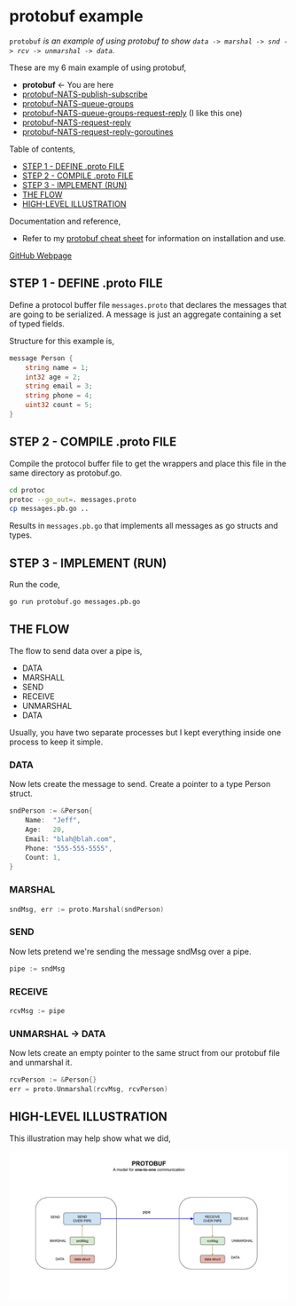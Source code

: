 # protobuf example

`protobuf` _is an example of
using protobuf to show `data -> marshal -> snd -> rcv -> unmarshal -> data`._

These are my 6 main example of using protobuf,

* **protobuf** <- You are here
* [protobuf-NATS-publish-subscribe](https://github.com/JeffDeCola/my-go-examples/tree/master/messaging/protobuf-NATS-publish-subscribe)
* [protobuf-NATS-queue-groups](https://github.com/JeffDeCola/my-go-examples/tree/master/messaging/protobuf-NATS-queue-groups)
* [protobuf-NATS-queue-groups-request-reply](https://github.com/JeffDeCola/my-go-examples/tree/master/messaging/protobuf-NATS-queue-groups-request-reply)
  (I like this one)
* [protobuf-NATS-request-reply](https://github.com/JeffDeCola/my-go-examples/tree/master/messaging/protobuf-NATS-request-reply)
* [protobuf-NATS-request-reply-goroutines](https://github.com/JeffDeCola/my-go-examples/tree/master/messaging/protobuf-NATS-request-reply-goroutines)

Table of contents,

* [STEP 1 - DEFINE .proto FILE](https://github.com/JeffDeCola/my-go-examples/tree/master/messaging/protobuf#step-1---define-proto-file)
* [STEP 2 - COMPILE .proto FILE](https://github.com/JeffDeCola/my-go-examples/tree/master/messaging/protobuf#step-2---compile-proto-file)
* [STEP 3 - IMPLEMENT (RUN)](https://github.com/JeffDeCola/my-go-examples/tree/master/messaging/protobuf#step-3---implement-run)
* [THE FLOW](https://github.com/JeffDeCola/my-go-examples/tree/master/messaging/protobuf#the-flow)
* [HIGH-LEVEL ILLUSTRATION](https://github.com/JeffDeCola/my-go-examples/tree/master/messaging/protobuf#high-level-illustration)

Documentation and reference,

* Refer to my
  [protobuf cheat sheet](https://github.com/JeffDeCola/my-cheat-sheets/tree/master/software/development/software-architectures/messaging/protobuf-cheat-sheet)
  for information on installation and use.

[GitHub Webpage](https://jeffdecola.github.io/my-go-examples/)

## STEP 1 - DEFINE .proto FILE

Define a protocol buffer file `messages.proto` that
declares the messages that are going to be serialized.
A message is just an aggregate containing a set of typed fields.

Structure for this example is,

```go
message Person {
    string name = 1;
    int32 age = 2;
    string email = 3;
    string phone = 4;
    uint32 count = 5;
}
```

## STEP 2 - COMPILE .proto FILE

Compile the protocol buffer file to get the wrappers and
place this file in the same directory as protobuf.go.

```bash
cd protoc
protoc --go_out=. messages.proto
cp messages.pb.go ..
```

Results in `messages.pb.go` that
implements all messages as go structs and types.

## STEP 3 - IMPLEMENT (RUN)

Run the code,

```bash
go run protobuf.go messages.pb.go
```

## THE FLOW

The flow to send data over a pipe is,

* DATA
* MARSHALL
* SEND
* RECEIVE
* UNMARSHAL
* DATA

Usually, you have two separate processes but I kept everything
inside one process to keep it simple.

### DATA

Now lets create the message to send. Create a pointer
to a type Person struct.

```go
sndPerson := &Person{
    Name:  "Jeff",
    Age:   20,
    Email: "blah@blah.com",
    Phone: "555-555-5555",
    Count: 1,
}
```

### MARSHAL

```go
sndMsg, err := proto.Marshal(sndPerson)
```

### SEND

Now lets pretend we're sending the message sndMsg over a pipe.

```go
pipe := sndMsg
```

### RECEIVE

```go
rcvMsg := pipe
```

### UNMARSHAL -> DATA

Now lets create an empty pointer to the
same struct from our protobuf file and unmarshal it.

```go
rcvPerson := &Person{}
err = proto.Unmarshal(rcvMsg, rcvPerson)
```

## HIGH-LEVEL ILLUSTRATION

This illustration may help show what we did,

![IMAGE - protobuf - IMAGE](../../docs/pics/protobuf.jpg)
